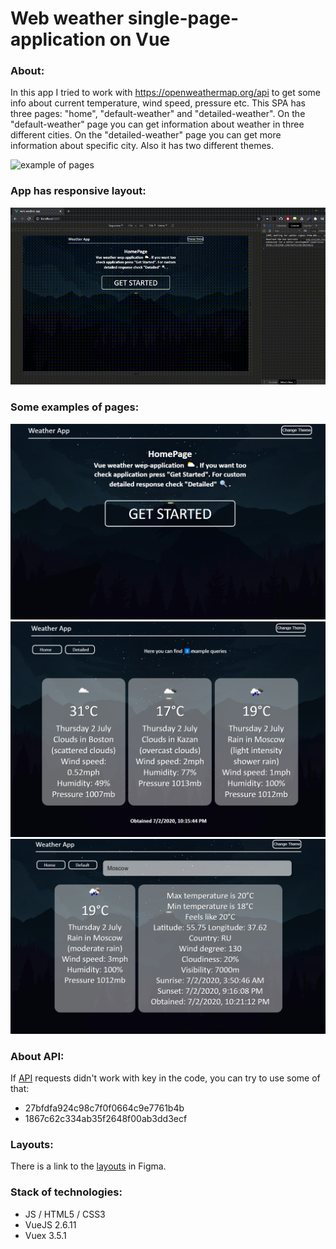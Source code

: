 # Web weather single-page-application on Vue

### About:
In this app I tried to work with https://openweathermap.org/api to get some info about current temperature, wind speed, pressure etc. This SPA has three pages: "home", "default-weather" and "detailed-weather". On the "default-weather" page you can get information about weather in three different cities. On the
"detailed-weather" page you can get more information about specific city. Also it has two different themes. 

![example of pages](https://github.com/chackydude/web-weather-app/raw/master/web-weather-app/public/media/SPA.gif)

### App has responsive layout:

![responsive layout](https://github.com/chackydude/web-weather-app/raw/master/web-weather-app/public/media/responsive_layout.gif)

### Some examples of pages:

![home_page_dark](https://github.com/chackydude/web-weather-app/raw/master/web-weather-app/public/media/home.png)
![default_page_dark](https://github.com/chackydude/web-weather-app/raw/master/web-weather-app/public/media/default-dark.png)
![detailed_page_dark](https://github.com/chackydude/web-weather-app/raw/master/web-weather-app/public/media/detailed-dark.png)

### About API:
If [API](https://openweathermap.org/api) requests didn't work with key in the code, you can try to use some of that:
* 27bfdfa924c98c7f0f0664c9e7761b4b
* 1867c62c334ab35f2648f00ab3dd3ecf

### Layouts:

There is a link to the [layouts](https://www.figma.com/file/gegXgCTbzqULd5OR6loWMV/Vue?node-id=31%3A2) in Figma.

### Stack of technologies:

* JS / HTML5 / CSS3
* VueJS 2.6.11
* Vuex 3.5.1
